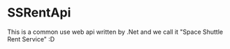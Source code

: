 # SSRentApi
This is a common use web api written by .Net and we call it "Space Shuttle Rent Service" :D
